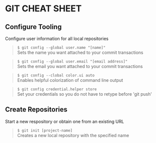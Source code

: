 # GIT CHEAT SHEET  


## Configure Tooling   
Configure user information for all local repositories  
> `$ git config --global user.name "[name]"`  
> Sets the name you want attached to your commit transactions  

> `$ git config --global user.email "[email address]"`  
> Sets the email you want attached to your commit transactions  

> `$ git config --clobal color.ui auto`  
> Enables helpful colorization of command line output  

> `$ git config credential.helper store`  
> Set your credentials so you do not have to retype before 'git push'  

## Create Repositories  
Start a new respository or obtain one from an existing URL  
> `$ git init [project-name]`  
> Creates a new local repository with the specified name  
